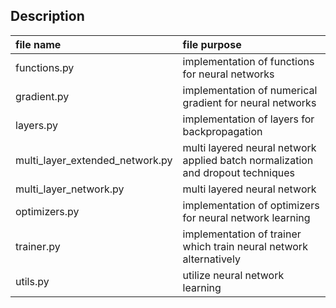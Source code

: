 ## Description
| file name | file purpose |
|:-- |:-- |
| functions.py | implementation of functions for neural networks |
| gradient.py | implementation of numerical gradient for neural networks |
| layers.py | implementation of layers for backpropagation |
| multi_layer_extended_network.py | multi layered neural network applied batch normalization and dropout techniques |
| multi_layer_network.py | multi layered neural network |
| optimizers.py | implementation of optimizers for neural network learning |
| trainer.py | implementation of trainer which train neural network alternatively |
| utils.py | utilize neural network learning |
